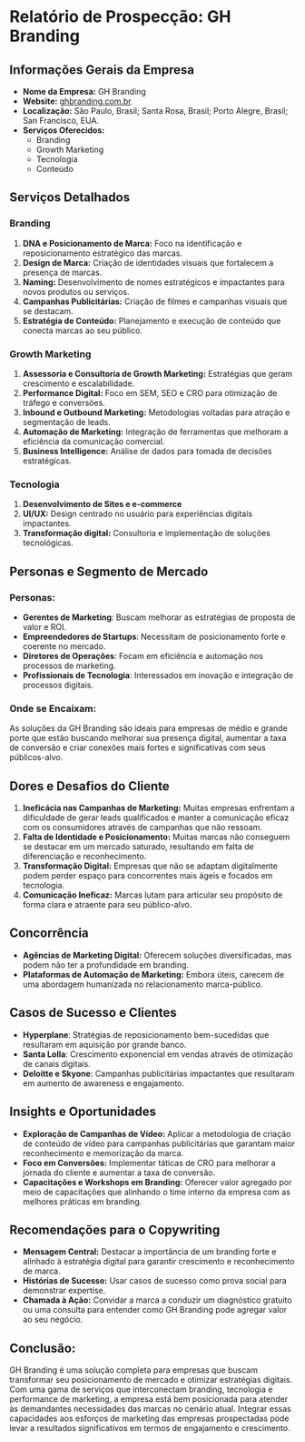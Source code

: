 # Relatório de Prospecção: GH Branding

## Informações Gerais da Empresa
- **Nome da Empresa:** GH Branding
- **Website:** [ghbranding.com.br](http://www.ghbranding.com.br)
- **Localização:** São Paulo, Brasil; Santa Rosa, Brasil; Porto Alegre, Brasil; San Francisco, EUA.
- **Serviços Oferecidos:**
  - Branding
  - Growth Marketing
  - Tecnologia
  - Conteúdo

## Serviços Detalhados
### Branding
1. **DNA e Posicionamento de Marca:** Foco na identificação e reposicionamento estratégico das marcas. 
2. **Design de Marca:** Criação de identidades visuais que fortalecem a presença de marcas.
3. **Naming:** Desenvolvimento de nomes estratégicos e impactantes para novos produtos ou serviços.
4. **Campanhas Publicitárias:** Criação de filmes e campanhas visuais que se destacam.
5. **Estratégia de Conteúdo:** Planejamento e execução de conteúdo que conecta marcas ao seu público.

### Growth Marketing
1. **Assessoria e Consultoria de Growth Marketing:** Estratégias que geram crescimento e escalabilidade.
2. **Performance Digital:** Foco em SEM, SEO e CRO para otimização de tráfego e conversões.
3. **Inbound e Outbound Marketing:** Metodologias voltadas para atração e segmentação de leads.
4. **Automação de Marketing:** Integração de ferramentas que melhoram a eficiência da comunicação comercial.
5. **Business Intelligence:** Análise de dados para tomada de decisões estratégicas.

### Tecnologia
1. **Desenvolvimento de Sites e e-commerce**
2. **UI/UX:** Design centrado no usuário para experiências digitais impactantes.
3. **Transformação digital:** Consultoria e implementação de soluções tecnológicas.

## Personas e Segmento de Mercado
### Personas:
- **Gerentes de Marketing**: Buscam melhorar as estratégias de proposta de valor e ROI.
- **Empreendedores de Startups**: Necessitam de posicionamento forte e coerente no mercado.
- **Diretores de Operações**: Focam em eficiência e automação nos processos de marketing.
- **Profissionais de Tecnologia**: Interessados em inovação e integração de processos digitais.

### Onde se Encaixam:
As soluções da GH Branding são ideais para empresas de médio e grande porte que estão buscando melhorar sua presença digital, aumentar a taxa de conversão e criar conexões mais fortes e significativas com seus públicos-alvo.

## Dores e Desafios do Cliente
1. **Ineficácia nas Campanhas de Marketing:** Muitas empresas enfrentam a dificuldade de gerar leads qualificados e manter a comunicação eficaz com os consumidores através de campanhas que não ressoam.
2. **Falta de Identidade e Posicionamento:** Muitas marcas não conseguem se destacar em um mercado saturado, resultando em falta de diferenciação e reconhecimento.
3. **Transformação Digital:** Empresas que não se adaptam digitalmente podem perder espaço para concorrentes mais ágeis e focados em tecnologia.
4. **Comunicação Ineficaz:** Marcas lutam para articular seu propósito de forma clara e atraente para seu público-alvo.

## Concorrência
- **Agências de Marketing Digital:** Oferecem soluções diversificadas, mas podem não ter a profundidade em branding.
- **Plataformas de Automação de Marketing:** Embora úteis, carecem de uma abordagem humanizada no relacionamento marca-público.

## Casos de Sucesso e Clientes
- **Hyperplane**: Stratégias de reposicionamento bem-sucedidas que resultaram em aquisição por grande banco.
- **Santa Lolla**: Crescimento exponencial em vendas através de otimização de canais digitais.
- **Deloitte e Skyone**: Campanhas publicitárias impactantes que resultaram em aumento de awareness e engajamento.

## Insights e Oportunidades
- **Exploração de Campanhas de Vídeo:** Aplicar a metodologia de criação de conteúdo de vídeo para campanhas publicitárias que garantam maior reconhecimento e memorização da marca.
- **Foco em Conversões:** Implementar táticas de CRO para melhorar a jornada do cliente e aumentar a taxa de conversão.
- **Capacitações e Workshops em Branding:** Oferecer valor agregado por meio de capacitações que alinhando o time interno da empresa com as melhores práticas em branding.

## Recomendações para o Copywriting
- **Mensagem Central:** Destacar a importância de um branding forte e alinhado à estratégia digital para garantir crescimento e reconhecimento de marca.
- **Histórias de Sucesso:** Usar casos de sucesso como prova social para demonstrar expertise.
- **Chamada à Ação:** Convidar a marca a conduzir um diagnóstico gratuito ou uma consulta para entender como GH Branding pode agregar valor ao seu negócio.

## Conclusão:
GH Branding é uma solução completa para empresas que buscam transformar seu posicionamento de mercado e otimizar estratégias digitais. Com uma gama de serviços que interconectam branding, tecnologia e performance de marketing, a empresa está bem posicionada para atender às demandantes necessidades das marcas no cenário atual. Integrar essas capacidades aos esforços de marketing das empresas prospectadas pode levar a resultados significativos em termos de engajamento e crescimento.